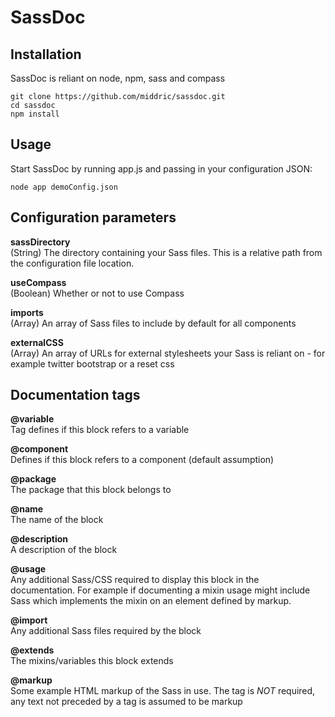 SassDoc
==========

## Installation
SassDoc is reliant on node, npm, sass and compass

    git clone https://github.com/middric/sassdoc.git
    cd sassdoc
    npm install
    
## Usage
Start SassDoc by running app.js and passing in your configuration JSON:

    node app demoConfig.json
    
## Configuration parameters

**sassDirectory**  
(String) The directory containing your Sass files. This is a relative path from the configuration file location.

**useCompass**  
(Boolean) Whether or not to use Compass

**imports**  
(Array) An array of Sass files to include by default for all components

**externalCSS**  
(Array) An array of URLs for external stylesheets your Sass is reliant on - for example twitter bootstrap or a reset css

## Documentation tags

**@variable**  
Tag defines if this block refers to a variable

**@component**  
Defines if this block refers to a component (default assumption)

**@package**  
The package that this block belongs to

**@name**  
The name of the block

**@description**  
A description of the block

**@usage**  
Any additional Sass/CSS required to display this block in the documentation. For example if documenting a mixin usage might include Sass which implements the mixin on an element defined by markup.

**@import**  
Any additional Sass files required by the block

**@extends**  
The mixins/variables this block extends

**@markup**  
Some example HTML markup of the Sass in use. The tag is _NOT_ required, any text not preceded by a tag is assumed to be markup

